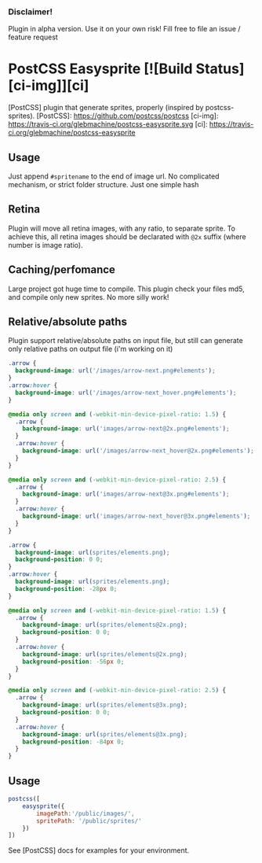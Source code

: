 ### Disclaimer! 
Plugin in alpha version. Use it on your own risk!
Fill free to file an issue / feature request

# PostCSS Easysprite [![Build Status][ci-img]][ci]
[PostCSS] plugin that generate sprites, properly (inspired by postcss-sprites).
[PostCSS]: https://github.com/postcss/postcss
[ci-img]:  https://travis-ci.org/glebmachine/postcss-easysprite.svg
[ci]:      https://travis-ci.org/glebmachine/postcss-easysprite


## Usage
Just append `#spritename` to the end of image url. No complicated mechanism, or strict folder structure. Just one simple hash

## Retina
Plugin will move all retina images, with any ratio, to separate sprite. To achieve this, all retina images should be declarated with `@2x` suffix (where number is image ratio).

## Caching/perfomance
Large project got huge time to compile. This plugin check your files md5, and compile only new sprites. No more silly work!

## Relative/absolute paths
Plugin support relative/absolute paths on input file, but still can generate only relative paths on output file (i'm working on it)

```css
.arrow {
  background-image: url('/images/arrow-next.png#elements');
}
.arrow:hover {
  background-image: url('/images/arrow-next_hover.png#elements');
}

@media only screen and (-webkit-min-device-pixel-ratio: 1.5) {
  .arrow {
    background-image: url('images/arrow-next@2x.png#elements');
  }
  .arrow:hover {
    background-image: url('/images/arrow-next_hover@2x.png#elements');
  }
}

@media only screen and (-webkit-min-device-pixel-ratio: 2.5) {
  .arrow {
    background-image: url('images/arrow-next@3x.png#elements');
  }
  .arrow:hover {
    background-image: url('images/arrow-next_hover@3x.png#elements');
  }
}
```

```css
.arrow { 
  background-image: url(sprites/elements.png); 
  background-position: 0 0;
}
.arrow:hover { 
  background-image: url(sprites/elements.png); 
  background-position: -28px 0;
}

@media only screen and (-webkit-min-device-pixel-ratio: 1.5) {
  .arrow { 
    background-image: url(sprites/elements@2x.png); 
    background-position: 0 0;
  }
  .arrow:hover { 
    background-image: url(sprites/elements@2x.png); 
    background-position: -56px 0;
  }
}

@media only screen and (-webkit-min-device-pixel-ratio: 2.5) {
  .arrow { 
    background-image: url(sprites/elements@3x.png); 
    background-position: 0 0;
  }
  .arrow:hover { 
    background-image: url(sprites/elements@3x.png); 
    background-position: -84px 0;
  }
}
```

## Usage

```js
postcss([ 
    easysprite({
        imagePath:'/public/images/', 
        spritePath: '/public/sprites/'
    })
])
```

See [PostCSS] docs for examples for your environment.
